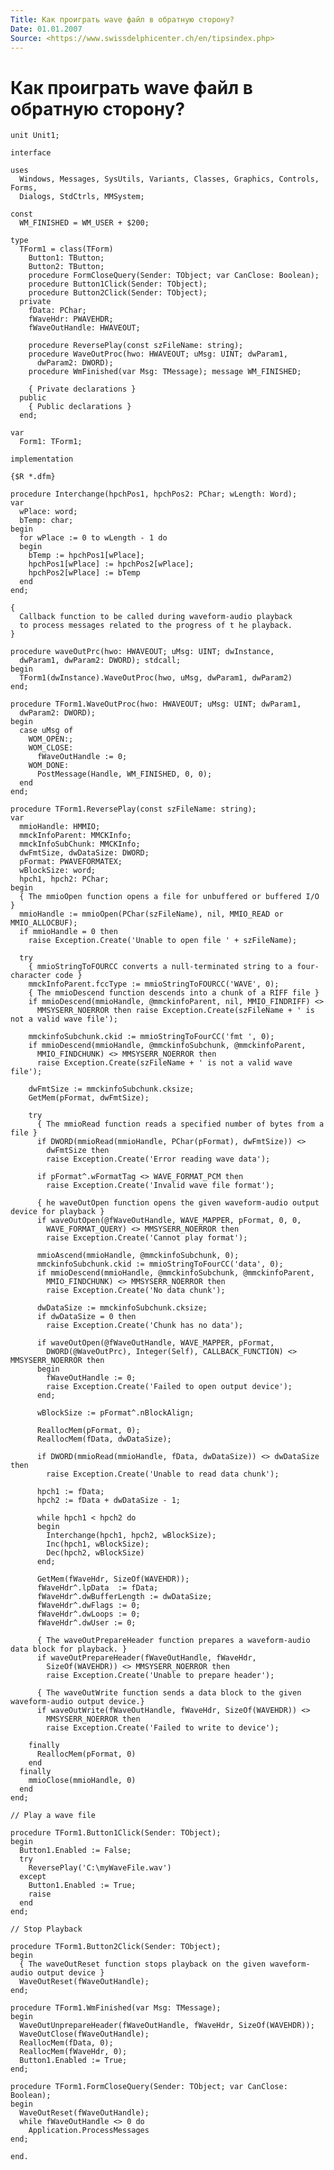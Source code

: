 ```yaml
---
Title: Как проиграть wave файл в обратную сторону?
Date: 01.01.2007
Source: <https://www.swissdelphicenter.ch/en/tipsindex.php>
---
```



Как проиграть wave файл в обратную сторону?
===========================================

    unit Unit1; 
     
    interface 
     
    uses 
      Windows, Messages, SysUtils, Variants, Classes, Graphics, Controls, Forms, 
      Dialogs, StdCtrls, MMSystem; 
     
    const 
      WM_FINISHED = WM_USER + $200; 
     
    type 
      TForm1 = class(TForm) 
        Button1: TButton; 
        Button2: TButton; 
        procedure FormCloseQuery(Sender: TObject; var CanClose: Boolean); 
        procedure Button1Click(Sender: TObject); 
        procedure Button2Click(Sender: TObject); 
      private 
        fData: PChar; 
        fWaveHdr: PWAVEHDR; 
        fWaveOutHandle: HWAVEOUT; 
     
        procedure ReversePlay(const szFileName: string); 
        procedure WaveOutProc(hwo: HWAVEOUT; uMsg: UINT; dwParam1, 
          dwParam2: DWORD); 
        procedure WmFinished(var Msg: TMessage); message WM_FINISHED; 
     
        { Private declarations } 
      public 
        { Public declarations } 
      end; 
     
    var 
      Form1: TForm1; 
     
    implementation 
     
    {$R *.dfm} 
     
    procedure Interchange(hpchPos1, hpchPos2: PChar; wLength: Word); 
    var 
      wPlace: word; 
      bTemp: char; 
    begin 
      for wPlace := 0 to wLength - 1 do 
      begin 
        bTemp := hpchPos1[wPlace]; 
        hpchPos1[wPlace] := hpchPos2[wPlace]; 
        hpchPos2[wPlace] := bTemp 
      end 
    end; 
     
    { 
      Callback function to be called during waveform-audio playback 
      to process messages related to the progress of t he playback. 
    } 
     
    procedure waveOutPrc(hwo: HWAVEOUT; uMsg: UINT; dwInstance, 
      dwParam1, dwParam2: DWORD); stdcall; 
    begin 
      TForm1(dwInstance).WaveOutProc(hwo, uMsg, dwParam1, dwParam2) 
    end; 
     
    procedure TForm1.WaveOutProc(hwo: HWAVEOUT; uMsg: UINT; dwParam1, 
      dwParam2: DWORD); 
    begin 
      case uMsg of 
        WOM_OPEN:; 
        WOM_CLOSE: 
          fWaveOutHandle := 0; 
        WOM_DONE: 
          PostMessage(Handle, WM_FINISHED, 0, 0); 
      end 
    end; 
     
    procedure TForm1.ReversePlay(const szFileName: string); 
    var 
      mmioHandle: HMMIO; 
      mmckInfoParent: MMCKInfo; 
      mmckInfoSubChunk: MMCKInfo; 
      dwFmtSize, dwDataSize: DWORD; 
      pFormat: PWAVEFORMATEX; 
      wBlockSize: word; 
      hpch1, hpch2: PChar; 
    begin 
      { The mmioOpen function opens a file for unbuffered or buffered I/O } 
      mmioHandle := mmioOpen(PChar(szFileName), nil, MMIO_READ or MMIO_ALLOCBUF); 
      if mmioHandle = 0 then 
        raise Exception.Create('Unable to open file ' + szFileName); 
     
      try 
        { mmioStringToFOURCC converts a null-terminated string to a four-character code } 
        mmckInfoParent.fccType := mmioStringToFOURCC('WAVE', 0); 
        { The mmioDescend function descends into a chunk of a RIFF file } 
        if mmioDescend(mmioHandle, @mmckinfoParent, nil, MMIO_FINDRIFF) <> 
          MMSYSERR_NOERROR then raise Exception.Create(szFileName + ' is not a valid wave file'); 
     
        mmckinfoSubchunk.ckid := mmioStringToFourCC('fmt ', 0); 
        if mmioDescend(mmioHandle, @mmckinfoSubchunk, @mmckinfoParent, 
          MMIO_FINDCHUNK) <> MMSYSERR_NOERROR then 
          raise Exception.Create(szFileName + ' is not a valid wave file'); 
     
        dwFmtSize := mmckinfoSubchunk.cksize; 
        GetMem(pFormat, dwFmtSize); 
     
        try 
          { The mmioRead function reads a specified number of bytes from a file } 
          if DWORD(mmioRead(mmioHandle, PChar(pFormat), dwFmtSize)) <> 
            dwFmtSize then 
            raise Exception.Create('Error reading wave data'); 
     
          if pFormat^.wFormatTag <> WAVE_FORMAT_PCM then 
            raise Exception.Create('Invalid wave file format'); 
     
          { he waveOutOpen function opens the given waveform-audio output device for playback } 
          if waveOutOpen(@fWaveOutHandle, WAVE_MAPPER, pFormat, 0, 0, 
            WAVE_FORMAT_QUERY) <> MMSYSERR_NOERROR then 
            raise Exception.Create('Cannot play format'); 
     
          mmioAscend(mmioHandle, @mmckinfoSubchunk, 0); 
          mmckinfoSubchunk.ckid := mmioStringToFourCC('data', 0); 
          if mmioDescend(mmioHandle, @mmckinfoSubchunk, @mmckinfoParent, 
            MMIO_FINDCHUNK) <> MMSYSERR_NOERROR then 
            raise Exception.Create('No data chunk'); 
     
          dwDataSize := mmckinfoSubchunk.cksize; 
          if dwDataSize = 0 then 
            raise Exception.Create('Chunk has no data'); 
     
          if waveOutOpen(@fWaveOutHandle, WAVE_MAPPER, pFormat, 
            DWORD(@WaveOutPrc), Integer(Self), CALLBACK_FUNCTION) <> MMSYSERR_NOERROR then 
          begin 
            fWaveOutHandle := 0; 
            raise Exception.Create('Failed to open output device'); 
          end; 
     
          wBlockSize := pFormat^.nBlockAlign; 
     
          ReallocMem(pFormat, 0); 
          ReallocMem(fData, dwDataSize); 
     
          if DWORD(mmioRead(mmioHandle, fData, dwDataSize)) <> dwDataSize then 
            raise Exception.Create('Unable to read data chunk'); 
     
          hpch1 := fData; 
          hpch2 := fData + dwDataSize - 1; 
     
          while hpch1 < hpch2 do 
          begin 
            Interchange(hpch1, hpch2, wBlockSize); 
            Inc(hpch1, wBlockSize); 
            Dec(hpch2, wBlockSize) 
          end; 
     
          GetMem(fWaveHdr, SizeOf(WAVEHDR)); 
          fWaveHdr^.lpData  := fData; 
          fWaveHdr^.dwBufferLength := dwDataSize; 
          fWaveHdr^.dwFlags := 0; 
          fWaveHdr^.dwLoops := 0; 
          fWaveHdr^.dwUser := 0; 
     
          { The waveOutPrepareHeader function prepares a waveform-audio data block for playback. } 
          if waveOutPrepareHeader(fWaveOutHandle, fWaveHdr, 
            SizeOf(WAVEHDR)) <> MMSYSERR_NOERROR then 
            raise Exception.Create('Unable to prepare header'); 
     
          { The waveOutWrite function sends a data block to the given waveform-audio output device.} 
          if waveOutWrite(fWaveOutHandle, fWaveHdr, SizeOf(WAVEHDR)) <> 
            MMSYSERR_NOERROR then 
            raise Exception.Create('Failed to write to device'); 
     
        finally 
          ReallocMem(pFormat, 0) 
        end 
      finally 
        mmioClose(mmioHandle, 0) 
      end 
    end; 
     
    // Play a wave file 
     
    procedure TForm1.Button1Click(Sender: TObject); 
    begin 
      Button1.Enabled := False; 
      try 
        ReversePlay('C:\myWaveFile.wav') 
      except 
        Button1.Enabled := True; 
        raise 
      end 
    end; 
     
    // Stop Playback 
     
    procedure TForm1.Button2Click(Sender: TObject); 
    begin 
      { The waveOutReset function stops playback on the given waveform-audio output device } 
      WaveOutReset(fWaveOutHandle); 
    end; 
     
    procedure TForm1.WmFinished(var Msg: TMessage); 
    begin 
      WaveOutUnprepareHeader(fWaveOutHandle, fWaveHdr, SizeOf(WAVEHDR)); 
      WaveOutClose(fWaveOutHandle); 
      ReallocMem(fData, 0); 
      ReallocMem(fWaveHdr, 0); 
      Button1.Enabled := True; 
    end; 
     
    procedure TForm1.FormCloseQuery(Sender: TObject; var CanClose: Boolean); 
    begin 
      WaveOutReset(fWaveOutHandle); 
      while fWaveOutHandle <> 0 do 
        Application.ProcessMessages 
    end; 
     
    end. 

